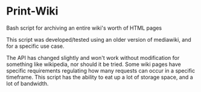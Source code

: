 # Print-Wiki
Bash script for archiving an entire wiki's worth of HTML pages

This script was developed/tested using an older version of mediawiki, and for a specific use case.

The API has changed slightly and won't work without modification for something like wikipedia, nor should it be tried.  Some wiki pages have specific requirements regulating how many requests can occur in a specific timeframe.  This script has the ability to eat up a lot of storage space, and a lot of bandwidth.
